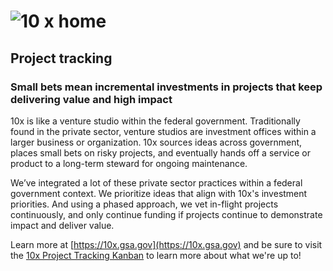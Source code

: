 # ![10 x home](https://github.com/orgs/GSA-TTS/projects/38/assets/1735772/707b4c23-9aae-4f5c-bda7-c226a58a2d22 "10 x")

## Project tracking

### Small bets mean incremental investments in projects that keep delivering value and high impact

10x is like a venture studio within the federal government. Traditionally found in the private sector, venture studios are investment offices within a larger business or organization. 10x sources ideas across government, places small bets on risky projects, and eventually hands off a service or product to a long-term steward for ongoing maintenance.

We’ve integrated a lot of these private sector practices within a federal government context. We prioritize ideas that align with 10x's investment priorities. And using a phased approach, we vet in-flight projects continuously, and only continue funding if projects continue to demonstrate impact and deliver value.

Learn more at [https://10x.gsa.gov](https://10x.gsa.gov) and be sure to visit the [10x Project Tracking Kanban](https://github.com/orgs/GSA-TTS/projects/38) to learn more about what we're up to!
